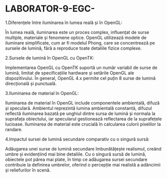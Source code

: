# LABORATOR-9-EGC-

1.Diferențele între iluminarea în lumea reală și în OpenGL:

În lumea reală, iluminarea este un proces complex, influențat de surse multiple, materiale și fenomene optice. OpenGL utilizează modele de iluminare simplificate, cum ar fi modelul Phong, care se concentrează pe sursele de lumină, fără a reproduce toate detaliile fizice complexe.

2.Sursele de lumină în OpenGL cu OpenTK:

Implementarea OpenGL cu OpenTK suportă un număr variabil de surse de lumină, limitat de specificațiile hardware și setările OpenGL ale dispozitivului. În general, OpenGL 4.x permite cel puțin 8 surse de lumină direcțională și punctuală.

3.Iluminarea de material în OpenGL:

Iluminarea de material în OpenGL include componentele ambientală, difuză și speculară. Ambientul reprezintă lumina ambientală constantă, difuzul reflectă iluminarea bazată pe unghiul dintre sursa de lumină și normala la suprafața obiectului, iar specularul gestionează reflectarea de la suprafețele lucioase.
Iluminarea de material este crucială în calcularea culorii pixelilor la randare.

4.Impactul sursei de lumină secundare comparativ cu o singură sursă:

Adăugarea unei surse de lumină secundare îmbunătățește realismul, creând umbre și evidențiind mai bine detaliile.
Cu o singură sursă de lumină, obiectele pot părea mai plate, în timp ce adăugarea sursei secundare contribuie la definirea umbrelor, oferind o percepție mai realistă a adâncimii și reliefurilor în scenă.
